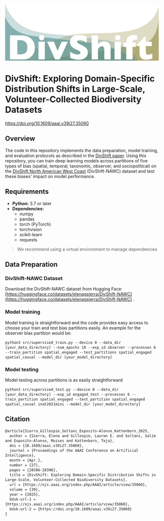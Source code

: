 ![DivShift logo](https://github.com/moiexpositoalonsolab/DivShift/blob/main/DivShift_logo.png)
# DivShift: Exploring Domain-Specific Distribution Shifts in Large-Scale, Volunteer-Collected Biodiversity Datasets
https://doi.org/10.1609/aaai.v39i27.35060


## Overview

The code in this repository implements the data preparation, model training, and evaluation protocols as described in the [DivShift paper](https://ojs.aaai.org/index.php/AAAI/article/view/35060). Using this repository, you can train deep learning models across partitions of five types of bias (spatial, temporal, taxonomic, observer, and sociopolitical) on the [DivShift North American West Coast](https://huggingface.co/datasets/elenagsierra/DivShift-NAWC) (DivShift-NAWC) dataset and test these biases' impact on model performance.

## Requirements

- **Python:** 3.7 or later  
- **Dependencies:**  
  - numpy
  - pandas
  - torch (PyTorch)
  - torchvision
  - scikit-learn
  - requests

> We recommend using a virtual environment to manage dependencies

## Data Preparation

### DivShift-NAWC Dataset

Download the DivShift-NAWC dataset from Hugging Face:  
[https://huggingface.co/datasets/elenagsierra/DivShift-NAWC](https://huggingface.co/datasets/elenagsierra/DivShift-NAWC) .

### Model training

Model training is straightforward and the code provides easy access to choose your train and test bias partitions easily. An example for the observer bias partition would be:
```
python3 src/supervised_train.py --device 0 --data_dir [your_data_directory] --num_epochs 10 --exp_id observer --processes 6 --train_partition spatial_engaged --test_partitions spatial_engaged spatial_casual --model_dir [your_model_directory]
```

### Model testing

Model testing across partitions is as easily straightforward

```
python3 src/supervised_test.py --device 0 --data_dir [your_data_directory] --exp_id engaged_test --processes 6 --train_partition spatial_engaged --test_partition spatial_engaged spatial_casual inat2021mini --model_dir [your_model_directory]
```

## Citation

```
@article{Sierra_Gillespie_Soltani_Exposito-Alonso_Kattenborn_2025,
  author = {Sierra, Elena and Gillespie, Lauren E. and Soltani, Salim and Exposito-Alonso, Moises and Kattenborn, Teja},
  doi = {10.1609/aaai.v39i27.35060},
  journal = {Proceedings of the AAAI Conference on Artificial Intelligence},
  month = {Apr.},
  number = {27},
  pages = {28386-28396},
  title = {DivShift: Exploring Domain-Specific Distribution Shifts in Large-Scale, Volunteer-Collected Biodiversity Datasets},
  url = {https://ojs.aaai.org/index.php/AAAI/article/view/35060},
  volume = {39},
  year = {2025},
  bdsk-url-1 = {https://ojs.aaai.org/index.php/AAAI/article/view/35060},
  bdsk-url-2 = {https://doi.org/10.1609/aaai.v39i27.35060}
}
```


